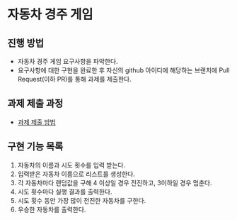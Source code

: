 # 자동차 경주 게임
## 진행 방법
* 자동차 경주 게임 요구사항을 파악한다.
* 요구사항에 대한 구현을 완료한 후 자신의 github 아이디에 해당하는 브랜치에 Pull Request(이하 PR)를 통해 과제를 제출한다.

## 과제 제출 과정
* [과제 제출 방법](https://github.com/next-step/nextstep-docs/tree/master/precourse)

## 구현 기능 목록
1. 자동차의 이름과 시도 횟수를 입력 받는다.
2. 입력받은 자동차 이름으로 리스트를 생성한다.
3. 각 자동차마다 랜덤값을 구해 4 이상일 경우 전진하고, 3이하일 경우 멈춘다.
4. 시도 횟수마다 실행 결과를 출력한다.
5. 시도 횟수 동안 가장 많이 전진한 자동차를 구한다.
6. 우승한 자동차를 출력한다.
